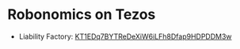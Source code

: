 Robonomics on Tezos
===================

* Liability Factory: [KT1EDq7BYTReDeXiW6iLFh8Dfap9HDPDDM3w](https://alphanet.tzscan.io/KT1EDq7BYTReDeXiW6iLFh8Dfap9HDPDDM3w)
